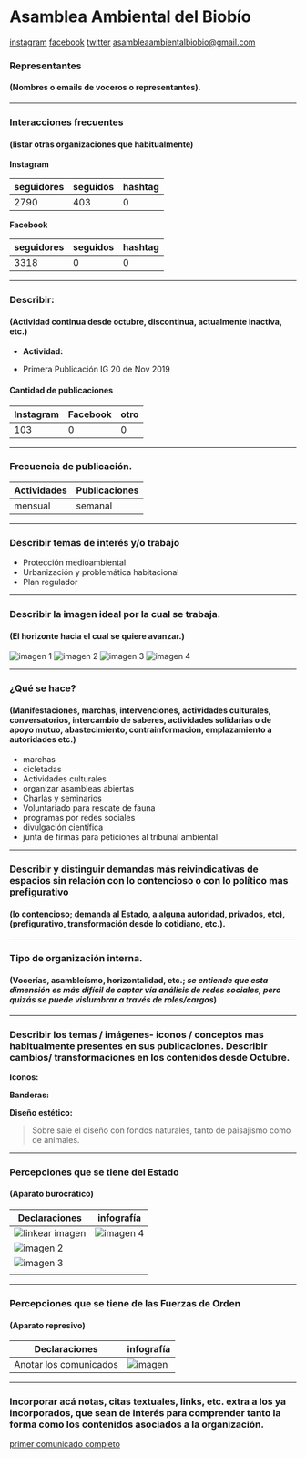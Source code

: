 #  Asamblea Ambiental del Biobío

[instagram](https://www.instagram.com/asambleaambientalbiobio/)
[facebook](https://www.facebook.com/AsambleaAmbientalBioBio/)
[twitter]()
<asambleaambientalbiobio@gmail.com>




### Representantes
#### (Nombres o emails de voceros o representantes).

---
### Interacciones frecuentes
#### (listar otras organizaciones que habitualmente)

**Instagram**

| seguidores | seguidos | hashtag |
|---|---|---|
|2790|403|0|

**Facebook**

| seguidores | seguidos | hashtag |
|---|---|---|
|3318|0|0|

---
### Describir:
#### (Actividad continua desde octubre, discontinua, actualmente inactiva, etc.)

* **Actividad:**   

* Primera Publicación IG 20 de Nov 2019

#### Cantidad de publicaciones
| Instagram | Facebook | otro |
|---|---|---|
|103|0|0|

---
### Frecuencia de publicación.

| Actividades | Publicaciones |
|---|---|  
|mensual | semanal | 

---
### Describir temas de interés y/o trabajo

* Protección medioambiental
* Urbanización y problemática habitacional
* Plan regulador


---
### Describir la imagen ideal por la cual se trabaja.
#### (El horizonte hacia el cual se quiere avanzar.)

![imagen 1](72745772_427939244792805_6481199254316590504_n.jpg)
![imagen 2](72209648_744226262747321_1804897891219566945_n.jpg)
![imagen 3](71575600_195570111565146_3015318635134862958_n.jpg)
![imagen 4](74879309_107673510566786_977897615353001422_n.jpg)

---
### ¿Qué se hace?
#### (Manifestaciones, marchas, intervenciones, actividades culturales, conversatorios, intercambio de saberes, actividades solidarias o de apoyo mutuo, abastecimiento, contrainformacion, emplazamiento a autoridades etc.)

* marchas
* cicletadas
* Actividades culturales
* organizar asambleas abiertas
* Charlas y seminarios
* Voluntariado para rescate de fauna
* programas por redes sociales
* divulgación científica
* junta de firmas para peticiones al tribunal ambiental

---
### Describir y distinguir demandas más reivindicativas de espacios sin relación con lo contencioso o con lo político mas prefigurativo
#### (lo contencioso; demanda al Estado, a alguna autoridad, privados, etc), (prefigurativo, transformación desde lo cotidiano, etc.).

---
### Tipo de organización interna.
#### (Vocerías, asambleísmo, horizontalidad, etc.; *se entiende que esta dimensión es más difícil de captar vía análisis de redes sociales, pero quizás se puede vislumbrar a través de roles/cargos*)

---
### Describir los temas / imágenes- iconos / conceptos mas habitualmente presentes en sus publicaciones. Describir cambios/ transformaciones en los contenidos desde Octubre.

**Iconos:**

**Banderas:**

**Diseño estético:**

> Sobre sale el diseño con fondos naturales, tanto de paisajismo como de animales. 

---
### Percepciones que se tiene del Estado
#### (Aparato burocrático)

| Declaraciones | infografía | 
|---|---|
|![linkear imagen](105962236_1572718476231371_3015505612192779557_n.jpg) | ![imagen 4](103535456_276771296799526_8712506578489195604_n.jpg)  |
|![imagen 2](106702050_625875238285148_5586734315869165301_n.jpg)||
|![imagen 3](106133731_193889208685733_684147732535776702_n.jpg)|
|||
---
### Percepciones que se tiene de las Fuerzas de Orden
#### (Aparato represivo)

| Declaraciones | infografía | 
|---|---|
|Anotar los comunicados | ![imagen]() |

---
### Incorporar acá notas, citas textuales, links, etc. extra a los ya incorporados, que sean de interés para comprender tanto la forma como los contenidos asociados a la organización.

[primer comunicado completo](https://www.lanalhuenoticias.cl/leenota.php?noti=7894#.XdVehHuvGDZ)

